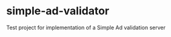 simple-ad-validator
===================

Test project for implementation of a Simple Ad validation server

